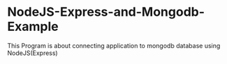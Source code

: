 # NodeJS-Express-and-Mongodb-Example
This Program is about connecting application to mongodb database using NodeJS(Express)
